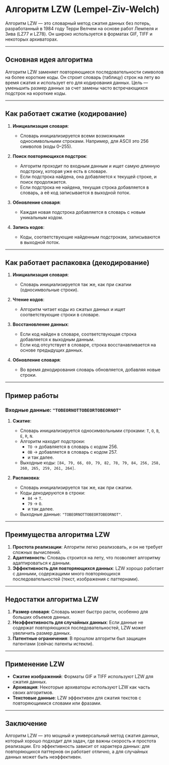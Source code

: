 # Алгоритм LZW (Lempel-Ziv-Welch)

Алгоритм LZW — это словарный метод сжатия данных без потерь, разработанный в 1984 году Терри Велчем на основе работ Лемпеля и Зива (LZ77 и LZ78). Он широко используется в форматах GIF, TIFF и некоторых архиваторах.

---

## Основная идея алгоритма

Алгоритм LZW заменяет повторяющиеся последовательности символов на более короткие коды. Он строит словарь (таблицу) строк на лету во время сжатия и использует его для кодирования данных. Цель — уменьшить размер данных за счет замены часто встречающихся подстрок на короткие коды.

---

## Как работает сжатие (кодирование)

1. **Инициализация словаря**:
   - Словарь инициализируется всеми возможными односимвольными строками. Например, для ASCII это 256 символов (коды 0–255).

2. **Поиск повторяющихся подстрок**:
   - Алгоритм проходит по входным данным и ищет самую длинную подстроку, которая уже есть в словаре.
   - Если подстрока найдена, она добавляется к текущей строке, и поиск продолжается.
   - Если подстрока не найдена, текущая строка добавляется в словарь, а её код записывается в выходной поток.

3. **Обновление словаря**:
   - Каждая новая подстрока добавляется в словарь с новым уникальным кодом.

4. **Запись кодов**:
   - Коды, соответствующие найденным подстрокам, записываются в выходной поток.

---

## Как работает распаковка (декодирование)

1. **Инициализация словаря**:
   - Словарь инициализируется так же, как при сжатии (односимвольные строки).

2. **Чтение кодов**:
   - Алгоритм читает коды из сжатых данных и ищет соответствующие строки в словаре.

3. **Восстановление данных**:
   - Если код найден в словаре, соответствующая строка добавляется к выходным данным.
   - Если код отсутствует в словаре, строка восстанавливается на основе предыдущих данных.

4. **Обновление словаря**:
   - Во время декодирования словарь обновляется, добавляя новые строки.

---

## Пример работы

### Входные данные: `"TOBEORNOTTOBEORTOBEORNOT"`

1. **Сжатие**:
   - Словарь инициализируется односимвольными строками: `T`, `O`, `B`, `E`, `R`, `N`.
   - Алгоритм находит подстроки:
     - `TO` → добавляется в словарь с кодом 256.
     - `OB` → добавляется в словарь с кодом 257.
     - и так далее.
   - Выходные коды: `[84, 79, 66, 69, 79, 82, 78, 79, 84, 256, 258, 260, 265, 259, 261, 264]`.

2. **Распаковка**:
   - Словарь инициализируется так же, как при сжатии.
   - Коды декодируются в строки:
     - `84` → `T`.
     - `79` → `O`.
     - и так далее.
   - Выходные данные: `"TOBEORNOTTOBEORTOBEORNOT"`.

---

## Преимущества алгоритма LZW

1. **Простота реализации**: Алгоритм легко реализовать, и он не требует сложных вычислений.
2. **Адаптивность**: Словарь строится на лету, что позволяет алгоритму адаптироваться к данным.
3. **Эффективность для повторяющихся данных**: LZW хорошо работает с данными, содержащими много повторяющихся последовательностей (текст, изображения с паттернами).

---

## Недостатки алгоритма LZW

1. **Размер словаря**: Словарь может быстро расти, особенно для больших объемов данных.
2. **Неэффективность для случайных данных**: Если данные не содержат повторяющихся последовательностей, LZW может увеличить размер данных.
3. **Патентные ограничения**: В прошлом алгоритм был защищен патентами (сейчас патенты истекли).

---

## Применение LZW

- **Сжатие изображений**: Форматы GIF и TIFF используют LZW для сжатия данных.
- **Архивация**: Некоторые архиваторы используют LZW как часть своих алгоритмов.
- **Текстовые данные**: LZW эффективен для сжатия текстов с повторяющимися словами или фразами.

---

## Заключение

Алгоритм LZW — это мощный и универсальный метод сжатия данных, который хорошо подходит для задач, где важны скорость и простота реализации. Его эффективность зависит от характера данных: для повторяющихся паттернов он работает отлично, а для случайных данных может быть неэффективен.
